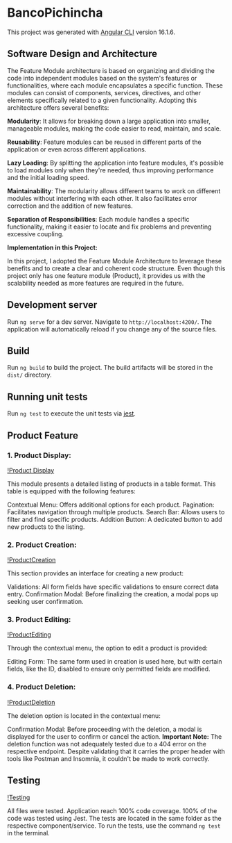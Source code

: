 # BancoPichincha

This project was generated with [Angular CLI](https://github.com/angular/angular-cli) version 16.1.6.

## Software Design and Architecture
The Feature Module architecture is based on organizing and dividing the code into independent modules based on the system's features or functionalities, where each module encapsulates a specific function. These modules can consist of components, services, directives, and other elements specifically related to a given functionality. Adopting this architecture offers several benefits:

**Modularity**: It allows for breaking down a large application into smaller, manageable modules, making the code easier to read, maintain, and scale.

**Reusability**: Feature modules can be reused in different parts of the application or even across different applications.

**Lazy Loading**: By splitting the application into feature modules, it's possible to load modules only when they're needed, thus improving performance and the initial loading speed.

**Maintainability**: The modularity allows different teams to work on different modules without interfering with each other. It also facilitates error correction and the addition of new features.

**Separation of Responsibilities**: Each module handles a specific functionality, making it easier to locate and fix problems and preventing excessive coupling.

**Implementation in this Project:**

In this project, I adopted the Feature Module Architecture to leverage these benefits and to create a clear and coherent code structure. Even though this project only has one feature module (Product), it provides us with the scalability needed as more features are required in the future.

## Development server

Run `ng serve` for a dev server. Navigate to `http://localhost:4200/`. The application will automatically reload if you change any of the source files.

## Build

Run `ng build` to build the project. The build artifacts will be stored in the `dist/` directory.

## Running unit tests

Run `ng test` to execute the unit tests via [jest](https://jestjs.io/).

## Product Feature

### 1. Product Display:
[!Product Display](./src/assets/ListProduct.PNG)

   This module presents a detailed listing of products in a table format. This table is equipped with the following features:

Contextual Menu: Offers additional options for each product.
Pagination: Facilitates navigation through multiple products.
Search Bar: Allows users to filter and find specific products.
Addition Button: A dedicated button to add new products to the listing.
### 2. Product Creation:
[!ProductCreation](./src/assets/CreateProduct.PNG 'Product Creation')

   This section provides an interface for creating a new product:

Validations: All form fields have specific validations to ensure correct data entry.
Confirmation Modal: Before finalizing the creation, a modal pops up seeking user confirmation.
### 3. Product Editing:
[!ProductEditing](./src/assets/EditProduct.PNG 'Product Editing')

   Through the contextual menu, the option to edit a product is provided:

Editing Form: The same form used in creation is used here, but with certain fields, like the ID, disabled to ensure only permitted fields are modified.
### 4. Product Deletion:
[!ProductDeletion](./src/assets/ModalDelete.PNG 'Product Deletion')


   The deletion option is located in the contextual menu:

Confirmation Modal: Before proceeding with the deletion, a modal is displayed for the user to confirm or cancel the action.
**Important Note:**
The deletion function was not adequately tested due to a 404 error on the respective endpoint. Despite validating that it carries the proper header with tools like Postman and Insomnia, it couldn't be made to work correctly.


## Testing
[!Testing](./src/assets/TestCoverage.PNG 'Testing')

All files were tested. Application reach 100% code coverage. 100% of the code was tested using Jest. The tests are located in the same folder as the respective component/service. To run the tests, use the command `ng test` in the terminal.
